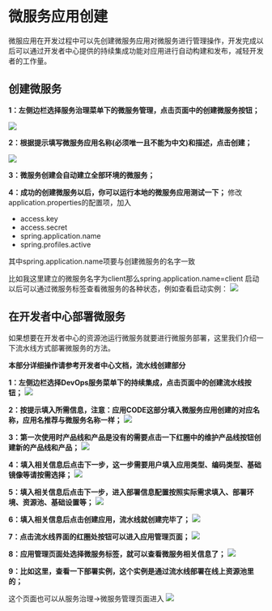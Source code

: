 # 微服务应用创建

微服应用在开发过程中可以先创建微服务应用对微服务进行管理操作，开发完成以后可以通过开发者中心提供的持续集成功能对应用进行自动构建和发布，减轻开发者的工作量。

## 创建微服务

**1：左侧边栏选择服务治理菜单下的微服务管理，点击页面中的创建微服务按钮；**

![](img/pic1.jpg)

**2：根据提示填写微服务应用名称(必须唯一且不能为中文)和描述，点击创建；**

![](img/pic2.jpg)


**3：微服务创建会自动建立全部环境的微服务；**

**4：成功的创建微服务以后，你可以运行本地的微服务应用测试一下；**
修改application.properties的配置项，加入


- access.key
- access.secret
- spring.application.name
- spring.profiles.active


其中spring.application.name项要与创建微服务的名字一致

比如我这里建立的微服务名字为client那么spring.application.name=client
启动以后可以通过微服务标签查看微服务的各种状态，例如查看启动实例：
![](img/pic10.jpg)




## 在开发者中心部署微服务
如果想要在开发者中心的资源池运行微服务就要进行微服务部署，这里我们介绍一下流水线方式部署微服务的方法。

**本部分详细操作请参考开发者中心文档，流水线创建部分**

**1：左侧边栏选择DevOps服务菜单下的持续集成，点击页面中的创建流水线按钮；**
![](img/pic3.jpg)

**2：按提示填入所需信息，注意：应用CODE这部分填入微服务应用创建的对应名称，应用名推荐与微服务名称一样；**
![](img/pic4.jpg)

**3：第一次使用时产品线和产品是没有的需要点击一下红圈中的维护产品线按钮创建新的产品线和产品；**
![](img/pic5.jpg)

**4：填入相关信息后点击下一步，这一步需要用户填入应用类型、编码类型、基础镜像等请按需选择；**
![](img/pic6.jpg)

**5：填入相关信息后点击下一步，进入部署信息配置按照实际需求填入、部署环境、资源池、基础设置等；**
![](img/pic7.jpg)

**6：填入相关信息后点击创建应用，流水线就创建完毕了；**
![](img/pic8.jpg)

**7：点击流水线界面的红圈处按钮可以进入应用管理页面；**
![](img/pic11.jpg)

**8：应用管理页面处选择微服务标签，就可以查看微服务相关信息了；**
![](img/pic12.jpg)

**9：比如这里，查看一下部署实例，这个实例是通过流水线部署在线上资源池里的；**

这个页面也可以从服务治理->微服务管理页面进入
![](img/pic13.jpg)